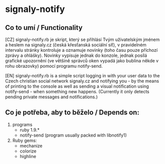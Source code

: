 # signaly-notify #

## Co to umí / Functionality ##

[CZ] signaly-notify.rb je skript, který se přihlásí Tvým uživatelským
jménem a heslem na signaly.cz (česká křesťanská sociální síť),
v pravidelném intervalu stránky kontroluje a oznamuje novinky
(toho času pouze příchozí zprávy a ohlášky). Novinky vypisuje jednak
do konzole, jednak posílá grafické upozornění (ve většině správců oken
vypadá jako bublina někde v rohu obrazovky) pomocí programu notify-send.

[EN] signaly-notify.rb is a simple script logging in with your user data
to the Czech christian social network signaly.cz and notifying you -
by the means of printing to the console as well as sending a visual notification
using notify-send - when something new happens.
(Currently it only detects pending private messages and notifications.)

## Co je potřeba, aby to běželo / Depends on: ##

1. programs
   * ruby 1.9.*
   * notify-send (program usually packed with libnotify1)
2. Ruby gems:
   * mechanize
   * colorize
   * highline
